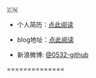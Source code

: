   :cn:
  
* 个人简历：[点此阅读](http://0532.github.io/resume)


* blog地址：[点此阅读](http://0532.github.io)


* 新浪微博: [@0532-github](http://weibo.com/234654066)

==============
